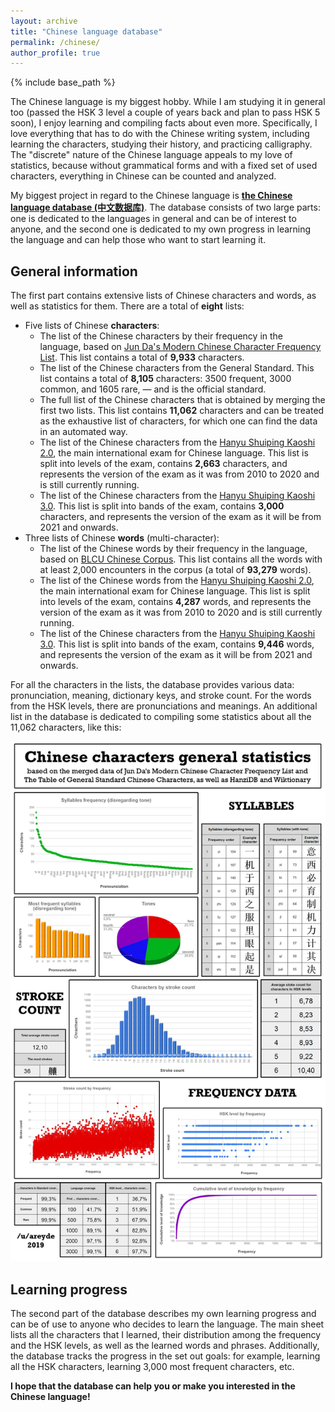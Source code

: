 ```yaml
---
layout: archive
title: "Chinese language database"
permalink: /chinese/
author_profile: true
---
```


{% include base_path %}

The Chinese language is my biggest hobby. While I am studying it in general too (passed the HSK 3 level a couple of years back and plan to pass HSK 5 soon),
I enjoy learning and compiling facts about even more. Specifically, I love everything that has to do with the Chinese
writing system, including learning the characters, studying their history, and practicing calligraphy. The "discrete" nature
of the Chinese language appeals to my love of statistics, because without grammatical forms and with a fixed set
of used characters, everything in Chinese can be counted and analyzed.

My biggest project in regard to the Chinese language is <b><a href="https://docs.google.com/spreadsheets/d/1SxoqHYYJOBF0TBHHkFJfwIR6RuQzfbr5c4wXn8cR54M/edit#gid=793622246">the Chinese language database (中文数据库)</a></b>.
The database consists of two large parts: one is dedicated to the languages in general and can be of interest to anyone,
and the second one is dedicated to my own progress in learning the language and can help those who want to
start learning it.

<h2>General information</h2>

The first part contains extensive lists of Chinese characters and words, as well as statistics for them. There are a total of <b>eight</b> lists:

* Five lists of Chinese <b>characters</b>:
    - The list of the Chinese characters by their frequency in the language, based on 
      <a href="https://lingua.mtsu.edu/chinese-computing/statistics/">Jun Da's Modern Chinese Character Frequency List</a>.
      This list contains a total of <b>9,933</b> characters.
    - The list of the Chinese characters from the <a herf="https://en.wikipedia.org/wiki/Table_of_General_Standard_Chinese_Characters">General Standard</a>.
      This list contains a total of <b>8,105</b> characters: 3500 frequent, 3000 common, and 1605 rare, — and is the official standard.
    - The full list of the Chinese characters that is obtained by merging the first two lists. This list contains <b>11,062</b> characters
      and can be treated as the exhaustive list of characters, for which one can find the data in an automated way.
    - The list of the Chinese characters from the <a href="https://en.wikipedia.org/wiki/Hanyu_Shuiping_Kaoshi">Hanyu Shuiping Kaoshi 2.0</a>,
      the main international exam for Chinese language. This list is split into levels of the exam, contains <b>2,663</b> characters, and
      represents the version of the exam as it was from 2010 to 2020 and is still currently running.
    - The list of the Chinese characters from the <a href="https://en.wikipedia.org/wiki/Hanyu_Shuiping_Kaoshi">Hanyu Shuiping Kaoshi 3.0</a>. 
      This list is split into bands of the exam, contains <b>3,000</b> characters, and represents the version of the exam as it will be from 2021 and onwards.
* Three lists of Chinese <b>words</b> (multi-character):
    - The list of the Chinese words by their frequency in the language, based on
      <a href="hhttps://challenges.hackingchinese.com/resources/stories/451-blcu-balanced-corpus-frequency-lists">BLCU Chinese Corpus</a>.
      This list contains all the words with at least 2,000 encounters in the corpus (a total of <b>93,279</b> words).
    - The list of the Chinese words from the <a href="https://en.wikipedia.org/wiki/Hanyu_Shuiping_Kaoshi">Hanyu Shuiping Kaoshi 2.0</a>,
      the main international exam for Chinese language. This list is split into levels of the exam, contains <b>4,287</b> words, and
      represents the version of the exam as it was from 2010 to 2020 and is still currently running.
    - The list of the Chinese characters from the <a href="https://en.wikipedia.org/wiki/Hanyu_Shuiping_Kaoshi">Hanyu Shuiping Kaoshi 3.0</a>.
      This list is split into bands of the exam, contains <b>9,446</b> words, and represents the version of the exam as it will be from 2021 and onwards.
  
For all the characters in the lists, the database provides various data: pronunciation, meaning, dictionary keys, and stroke count. 
For the words from the HSK levels, there are pronunciations and meanings.
An additional list in the database is dedicated to compiling some statistics about all the 11,062 characters, like this:

<img src="/images/database.jpg">

<h2>Learning progress</h2>

The second part of the database describes my own learning progress and can be of use to anyone who decides to learn the language.
The main sheet lists all the characters that I learned, their distribution among the frequency and the HSK levels, as well
as the learned words and phrases. Additionally, the database tracks the progress in the set out goals: for example, learning
all the HSK characters, learning 3,000 most frequent characters, etc.

<b>I hope that the database can help you or make you interested in the Chinese language!</b>